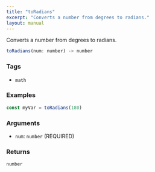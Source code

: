 ```yaml
---
title: "toRadians"
excerpt: "Converts a number from degrees to radians."
layout: manual
---
```


Converts a number from degrees to radians.



```js
toRadians(num: number) -> number
```

### Tags

* `math`

### Examples

```js
const myVar = toRadians(180)
```

### Arguments

* `num`: `number` (REQUIRED)

### Returns

`number`



